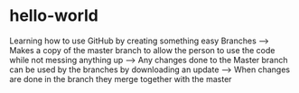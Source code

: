 # hello-world
Learning how to use GitHub by creating something easy
Branches --> Makes a copy of the master branch to allow the person to use the code while not messing anything up
--> Any changes done to the Master branch can be used by the branches by downloading an update
--> When changes are done in the branch they merge together with the master 

